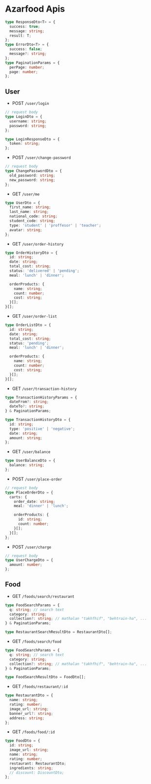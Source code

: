 # Azarfood Apis

```ts
type ResponseDto<T> = {
  success: true;
  message: string;
  result: T;
};
type ErrorDto<T> = {
  success: false;
  message?: string;
};
type PaginationParams = {
  perPage: number;
  page: number;
};
```

## User

- POST `/user/login`

```ts
// request body
type LoginDto = {
  username: string;
  password: string;
};

type LoginResponseDto = {
  token: string;
};
```

- POST `/user/change-password`

```ts
// request body
type ChangePasswordDto = {
  old_password: string;
  new_password: string;
};
```

- GET `/user/me`

```ts
type UserDto = {
  first_name: string;
  last_name: string;
  national_code: string;
  student_code: string;
  type: 'student' | 'proffesor' | 'teacher';
  avatar: string;
};
```

- GET `/user/order-history`

```ts
type OrderHistoryDto = {
  id: string;
  date: string;
  total_cost: string;
  status: 'delivered' | 'pending';
  meal: 'lunch' | 'dinner';

  orderProducts: {
    name: string;
    count: number;
    cost: string;
  }[];
}[];
```

- GET `/user/order-list`

```ts
type OrderListDto = {
  id: string;
  date: string;
  total_cost: string;
  status: 'pending';
  meal: 'lunch' | 'dinner';

  orderProducts: {
    name: string;
    count: number;
    cost: string;
  }[];
}[];
```

- GET `/user/transaction-history`

```ts
type TransactionHistoryParams = {
  dateFrom?: string;
  dateTo?: string;
} & PaginationParams;

type TransactionHistoryDto = {
  id: string;
  type: 'positive' | 'negative';
  date: string;
  amount: string;
};
```

- GET `/user/balance`

```ts
type UserBalanceDto = {
  balance: string;
};
```

- POST `/user/place-order`

```ts
// request body
type PlaceOrderDto = {
  carts: {
    order_date: string;
    meal: 'dinner' | 'lunch';

    orderProducts: {
      id: string;
      count: number;
    }[];
  }[];
};
```

- POST `/user/charge`

```ts
// request body
type UserChargeDto = {
  amount: number;
};
```

<!---->
<!-- - POST `/user/check-discount-code` -->
<!---->
<!-- ```ts -->
<!-- // request body -->
<!-- type DiscountCodeDto = { -->
<!--   discount_code: string; -->
<!-- }; -->
<!---->
<!-- type DiscountCodeResponse = { -->
<!--   is_valid: boolean; -->
<!--   error_message: string | null; -->
<!-- }; -->
<!-- ``` -->

## Food

<!---->
<!-- - GET `/foods/collections` -->
<!---->
<!--   > baraye mesal `daraye takhfif`, `behtarin ha` va... -->
<!---->
<!-- ```ts -->
<!-- type FoodCollectionsDto = { -->
<!--   label: string; // example: "دارای تخفیف" -->
<!--   filter: string; // example: "?discount=true&tab=restaurant" -->
<!--   restaurants: RestaurantDto[] | null; -->
<!--   foods: FoodDto[] | null; -->
<!--   id: string; -->
<!-- }; -->
<!-- ``` -->

- GET `/foods/search/restaurant`

```ts
type FoodSearchParams = {
  q: string; // search text
  category: string;
  collection?: string; // mathalan "takhfhif", "behtrain-ha", ...
} & PaginationParams;

type RestaurantSearchResultDto = RestaurantDto[];
```

- GET `/foods/search/food`

```ts
type FoodSearchParams = {
  q: string; // search text
  category: string;
  collection?: string; // mathalan "takhfhif", "behtrain-ha", ...
} & PaginationParams;

type FoodSearchResultDto = FoodDto[];
```

- GET `/foods/restaurant/:id`

```ts
type RestaurantDto = {
  name: string;
  rating: number;
  image_url: string;
  banner_url?: string;
  address: string;
};
```

- GET `/foods/food/:id`

```ts
type FoodDto = {
  id: string;
  image_url: string;
  name: string;
  rating: number;
  restaurant: RestaurantDto;
  ingredients: string;
  // discount: DiscountDto;
};
```
